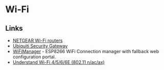 # Wi-Fi

## Links

* [NETGEAR Wi-Fi routers](https://www.netgear.co.uk/landings/wifi6/)
* [Ubiquiti Security Gateway](https://www.ui.com/unifi-routing/usg/)
* [WiFiManager](https://github.com/tzapu/WiFiManager) - ESP8266 WiFi Connection manager with fallback web configuration portal.
* [Understand Wi-Fi 4/5/6/6E \(802.11 n/ac/ax\)](https://www.duckware.com/tech/wifi-in-the-us.html)

